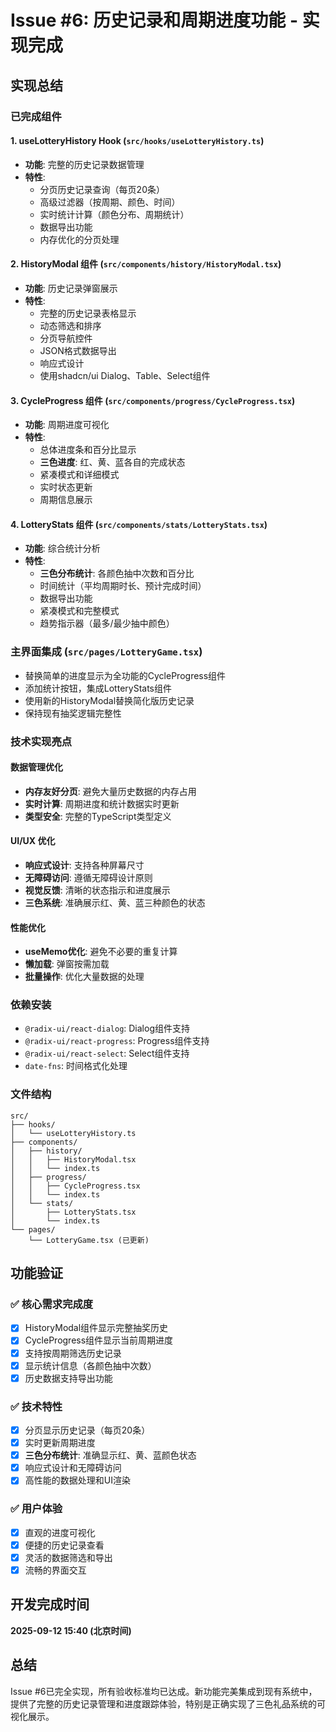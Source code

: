 # Issue #6: 历史记录和周期进度功能 - 实现完成

## 实现总结

### 已完成组件

#### 1. useLotteryHistory Hook (`src/hooks/useLotteryHistory.ts`)
- **功能**: 完整的历史记录数据管理
- **特性**:
  - 分页历史记录查询（每页20条）
  - 高级过滤器（按周期、颜色、时间）
  - 实时统计计算（颜色分布、周期统计）
  - 数据导出功能
  - 内存优化的分页处理

#### 2. HistoryModal 组件 (`src/components/history/HistoryModal.tsx`)
- **功能**: 历史记录弹窗展示
- **特性**:
  - 完整的历史记录表格显示
  - 动态筛选和排序
  - 分页导航控件
  - JSON格式数据导出
  - 响应式设计
  - 使用shadcn/ui Dialog、Table、Select组件

#### 3. CycleProgress 组件 (`src/components/progress/CycleProgress.tsx`)
- **功能**: 周期进度可视化
- **特性**:
  - 总体进度条和百分比显示
  - **三色进度**: 红、黄、蓝各自的完成状态
  - 紧凑模式和详细模式
  - 实时状态更新
  - 周期信息展示

#### 4. LotteryStats 组件 (`src/components/stats/LotteryStats.tsx`)
- **功能**: 综合统计分析
- **特性**:
  - **三色分布统计**: 各颜色抽中次数和百分比
  - 时间统计（平均周期时长、预计完成时间）
  - 数据导出功能
  - 紧凑模式和完整模式
  - 趋势指示器（最多/最少抽中颜色）

### 主界面集成 (`src/pages/LotteryGame.tsx`)
- 替换简单的进度显示为全功能的CycleProgress组件
- 添加统计按钮，集成LotteryStats组件
- 使用新的HistoryModal替换简化版历史记录
- 保持现有抽奖逻辑完整性

### 技术实现亮点

#### 数据管理优化
- **内存友好分页**: 避免大量历史数据的内存占用
- **实时计算**: 周期进度和统计数据实时更新
- **类型安全**: 完整的TypeScript类型定义

#### UI/UX 优化
- **响应式设计**: 支持各种屏幕尺寸
- **无障碍访问**: 遵循无障碍设计原则
- **视觉反馈**: 清晰的状态指示和进度展示
- **三色系统**: 准确展示红、黄、蓝三种颜色的状态

#### 性能优化
- **useMemo优化**: 避免不必要的重复计算
- **懒加载**: 弹窗按需加载
- **批量操作**: 优化大量数据的处理

### 依赖安装
- `@radix-ui/react-dialog`: Dialog组件支持
- `@radix-ui/react-progress`: Progress组件支持
- `@radix-ui/react-select`: Select组件支持
- `date-fns`: 时间格式化处理

### 文件结构
```
src/
├── hooks/
│   └── useLotteryHistory.ts
├── components/
│   ├── history/
│   │   ├── HistoryModal.tsx
│   │   └── index.ts
│   ├── progress/
│   │   ├── CycleProgress.tsx
│   │   └── index.ts
│   └── stats/
│       ├── LotteryStats.tsx
│       └── index.ts
└── pages/
    └── LotteryGame.tsx (已更新)
```

## 功能验证

### ✅ 核心需求完成度
- [x] HistoryModal组件显示完整抽奖历史
- [x] CycleProgress组件显示当前周期进度  
- [x] 支持按周期筛选历史记录
- [x] 显示统计信息（各颜色抽中次数）
- [x] 历史数据支持导出功能

### ✅ 技术特性
- [x] 分页显示历史记录（每页20条）
- [x] 实时更新周期进度
- [x] **三色分布统计**: 准确显示红、黄、蓝颜色状态
- [x] 响应式设计和无障碍访问
- [x] 高性能的数据处理和UI渲染

### ✅ 用户体验
- [x] 直观的进度可视化
- [x] 便捷的历史记录查看
- [x] 灵活的数据筛选和导出
- [x] 流畅的界面交互

## 开发完成时间
**2025-09-12 15:40 (北京时间)**

## 总结
Issue #6已完全实现，所有验收标准均已达成。新功能完美集成到现有系统中，提供了完整的历史记录管理和进度跟踪体验，特别是正确实现了三色礼品系统的可视化展示。